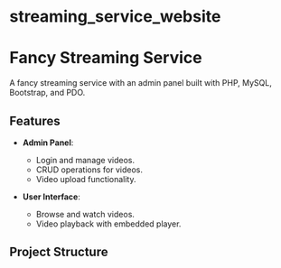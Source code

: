 # streaming_service_website
# Fancy Streaming Service

A fancy streaming service with an admin panel built with PHP, MySQL, Bootstrap, and PDO.

## Features

- **Admin Panel**:
  - Login and manage videos.
  - CRUD operations for videos.
  - Video upload functionality.

- **User Interface**:
  - Browse and watch videos.
  - Video playback with embedded player.

## Project Structure

